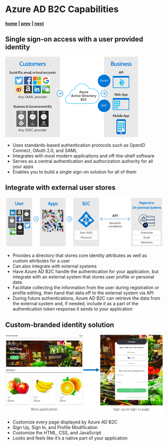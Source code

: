 # Azure AD B2C Capabilities

#### [home](./readme.md) | [prev](./what-is-azure-ad-b2c.md) | [next](./azure-ad-b2c-tenant.md)

## Single sign-on access with a user provided identity

![Single Sign-On](./Media/single-sign-on.png)

- Uses standards-based authentication protocols such as OpenID Connect, OAuth 2.0, and SAML
- Integrates with most modern applications and off-the-shelf software
- Serves as a central authentication and authorization authority for all your apps
- Enables you to build a single sign-on solution for all of them

## Integrate with external user stores

![External User Stores](./Media/external-user-stores.png)

- Provides a directory that stores core identity attributes as well as custom attributes for a user
- Can also integrate with external systems
- Have Azure AD B2C handle the authentication for your application, but integrate with an external system that stores user profile or personal data
- Facilitate collecting the information from the user during registration or profile editing, then hand that data off to the external system via API
- During future authentications, Azure AD B2C can retrieve the data from the external system and, if needed, include it as a part of the authentication token response it sends to your application

## Custom-branded identity solution

![Custom User Interface](./Media/custom-ui.png)

- Customize every page displayed by Azure AD B2C
- Sign Up, Sign In, and Profile Modification
- Customize the HTML, CSS, and JavaScript
- Looks and feels like it’s a native part of your application
